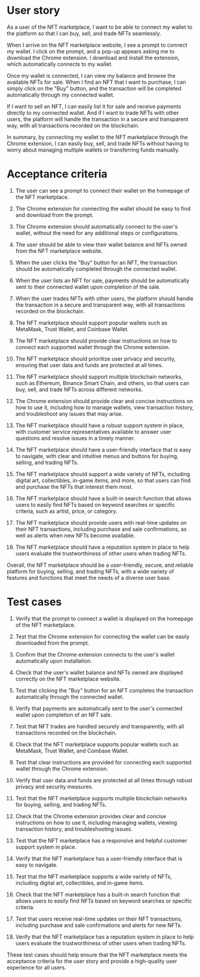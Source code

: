 # User story

As a user of the NFT marketplace, I want to be able to connect my wallet to the platform so that I can buy, sell, and trade NFTs seamlessly.

When I arrive on the NFT marketplace website, I see a prompt to connect my wallet. I click on the prompt, and a pop-up appears asking me to download the Chrome extension. I download and install the extension, which automatically connects to my wallet.

Once my wallet is connected, I can view my balance and browse the available NFTs for sale. When I find an NFT that I want to purchase, I can simply click on the "Buy" button, and the transaction will be completed automatically through my connected wallet.

If I want to sell an NFT, I can easily list it for sale and receive payments directly to my connected wallet. And if I want to trade NFTs with other users, the platform will handle the transaction in a secure and transparent way, with all transactions recorded on the blockchain.

In summary, by connecting my wallet to the NFT marketplace through the Chrome extension, I can easily buy, sell, and trade NFTs without having to worry about managing multiple wallets or transferring funds manually.

# Acceptance criteria
1. The user can see a prompt to connect their wallet on the homepage of the NFT marketplace.

2. The Chrome extension for connecting the wallet should be easy to find and download from the prompt.

3. The Chrome extension should automatically connect to the user's wallet, without the need for any additional steps or configurations.

4. The user should be able to view their wallet balance and NFTs owned from the NFT marketplace website.

5. When the user clicks the "Buy" button for an NFT, the transaction should be automatically completed through the connected wallet.

6. When the user lists an NFT for sale, payments should be automatically sent to their connected wallet upon completion of the sale.

7. When the user trades NFTs with other users, the platform should handle the transaction in a secure and transparent way, with all transactions recorded on the blockchain.

8. The NFT marketplace should support popular wallets such as MetaMask, Trust Wallet, and Coinbase Wallet.

9. The NFT marketplace should provide clear instructions on how to connect each supported wallet through the Chrome extension.

10. The NFT marketplace should prioritize user privacy and security, ensuring that user data and funds are protected at all times.

11. The NFT marketplace should support multiple blockchain networks, such as Ethereum, Binance Smart Chain, and others, so that users can buy, sell, and trade NFTs across different networks.

12. The Chrome extension should provide clear and concise instructions on how to use it, including how to manage wallets, view transaction history, and troubleshoot any issues that may arise.

13. The NFT marketplace should have a robust support system in place, with customer service representatives available to answer user questions and resolve issues in a timely manner.

14. The NFT marketplace should have a user-friendly interface that is easy to navigate, with clear and intuitive menus and buttons for buying, selling, and trading NFTs.

15. The NFT marketplace should support a wide variety of NFTs, including digital art, collectibles, in-game items, and more, so that users can find and purchase the NFTs that interest them most.

16. The NFT marketplace should have a built-in search function that allows users to easily find NFTs based on keyword searches or specific criteria, such as artist, price, or category.

17. The NFT marketplace should provide users with real-time updates on their NFT transactions, including purchase and sale confirmations, as well as alerts when new NFTs become available.

18. The NFT marketplace should have a reputation system in place to help users evaluate the trustworthiness of other users when trading NFTs.

Overall, the NFT marketplace should be a user-friendly, secure, and reliable platform for buying, selling, and trading NFTs, with a wide variety of features and functions that meet the needs of a diverse user base.

# Test cases

1. Verify that the prompt to connect a wallet is displayed on the homepage of the NFT marketplace.

2. Test that the Chrome extension for connecting the wallet can be easily downloaded from the prompt.

3. Confirm that the Chrome extension connects to the user's wallet automatically upon installation.

4. Check that the user's wallet balance and NFTs owned are displayed correctly on the NFT marketplace website.

5. Test that clicking the "Buy" button for an NFT completes the transaction automatically through the connected wallet.

6. Verify that payments are automatically sent to the user's connected wallet upon completion of an NFT sale.

7. Test that NFT trades are handled securely and transparently, with all transactions recorded on the blockchain.

8. Check that the NFT marketplace supports popular wallets such as MetaMask, Trust Wallet, and Coinbase Wallet.

9. Test that clear instructions are provided for connecting each supported wallet through the Chrome extension.

10. Verify that user data and funds are protected at all times through robust privacy and security measures.

11. Test that the NFT marketplace supports multiple blockchain networks for buying, selling, and trading NFTs.

12. Check that the Chrome extension provides clear and concise instructions on how to use it, including managing wallets, viewing transaction history, and troubleshooting issues.

13. Test that the NFT marketplace has a responsive and helpful customer support system in place.

14. Verify that the NFT marketplace has a user-friendly interface that is easy to navigate.

15. Test that the NFT marketplace supports a wide variety of NFTs, including digital art, collectibles, and in-game items.

16. Check that the NFT marketplace has a built-in search function that allows users to easily find NFTs based on keyword searches or specific criteria.

17. Test that users receive real-time updates on their NFT transactions, including purchase and sale confirmations and alerts for new NFTs.

18. Verify that the NFT marketplace has a reputation system in place to help users evaluate the trustworthiness of other users when trading NFTs.

These test cases should help ensure that the NFT marketplace meets the acceptance criteria for the user story and provide a high-quality user experience for all users.
